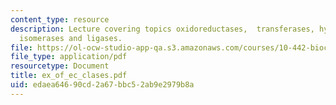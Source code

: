 ```yaml
---
content_type: resource
description: Lecture covering topics oxidoreductases,  transferases, hydrolases, nitrilase,  Lyases,
  isomerases and ligases.
file: https://ol-ocw-studio-app-qa.s3.amazonaws.com/courses/10-442-biochemical-engineering-spring-2005/edaea64690cd2a67bbc52ab9e2979b8a_ex_of_ec_clases.pdf
file_type: application/pdf
resourcetype: Document
title: ex_of_ec_clases.pdf
uid: edaea646-90cd-2a67-bbc5-2ab9e2979b8a
---
```

